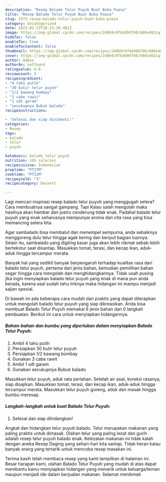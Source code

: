 ```yaml
---
description: "Resep Balado Telur Puyuh Buat Buka Puasa"
title: "Resep Balado Telur Puyuh Buat Buka Puasa"
slug: 2375-resep-balado-telur-puyuh-buat-buka-puasa
category: Uncategorized
date: 2023-02-22T18:23:20.481Z
image: https://img-global.cpcdn.com/recipes/240b9c97bdd0d798/680x482cq70/balado-telur-puyuh-foto-resep-utama.jpg
hideToc: false
enableToc: true
enableTocContent: false
thumbnail: https://img-global.cpcdn.com/recipes/240b9c97bdd0d798/680x482cq70/balado-telur-puyuh-foto-resep-utama.jpg
cover: https://img-global.cpcdn.com/recipes/240b9c97bdd0d798/680x482cq70/balado-telur-puyuh-foto-resep-utama.jpg
author: Admin
authorAv: notfound
ratingvalue: 4.8
reviewcount: 3
recipeingredient:
- "4 tahu putih"
- "30 butir telur puyuh"
- "1/2 bawang bombay"
- "3 cabe rawit"
- "1 sdt garam"
- "secukupnya Bubuk balado"
recipeinstructions:

- "Selesai dan siap dinikmati!"
categories:
- Resep
tags:
- balado
- telur
- puyuh

katakunci: balado telur puyuh 
nutrition: 165 calories
recipecuisine: Indonesian
preptime: "PT27M"
cooktime: "PT31M"
recipeyield: "3"
recipecategory: Dessert

---
```



Lagi mencari inspirasi resep balado telur puyuh yang menggugah selera? Cara membuatnya sangat gampang. Tapi Kalau salah mengolah maka hasilnya akan hambar dan justru cenderung tidak enak. Padahal balado telur puyuh yang enak seharusnya mempunyai aroma dan cita rasa yang bisa memancing selera kita.


Agar sambalado bisa membalut dan menempel sempurna, anda sebaiknya menggoreng dulu telur hingga agak kering dan keriput bagian luarnya. Selain itu, sambalado yang digiling kasar juga akan lebih nikmat sebab lebih bertekstur saat disantap. Masukkan tomat, terasi, dan kecap ikan, aduk-aduk hingga tercampur merata.

Banyak hal yang sedikit banyak berpengaruh terhadap kualitas rasa dari balado telur puyuh, pertama dari jenis bahan, kemudian pemilihan bahan segar hingga cara mengolah dan menghidangkannya. Tidak usah pusing jika ingin menyiapkan balado telur puyuh yang enak di mana pun anda berada, karena asal sudah tahu triknya maka hidangan ini mampu menjadi sajian spesial.


Di bawah ini ada beberapa cara mudah dan praktis yang dapat diterapkan untuk mengolah balado telur puyuh yang siap dikreasikan. Anda bisa membuat Balado Telur Puyuh memakai 6 jenis bahan dan 0 langkah pembuatan. Berikut ini cara untuk menyiapkan hidangannya.

<!--inarticleads1-->

##### Bahan-bahan dan bumbu yang diperlukan dalam menyiapkan Balado Telur Puyuh:

1. Ambil 4 tahu putih
1. Persiapkan 30 butir telur puyuh
1. Persiapkan 1/2 bawang bombay
1. Gunakan 3 cabe rawit
1. Ambil 1 sdt garam
1. Gunakan secukupnya Bubuk balado


Masukkan telur puyuh, aduk rata perlahan. Setelah air asat, koreksi rasanya, siap disajikan. Masukkan tomat, terasi, dan kecap ikan, aduk-aduk hingga tercampur merata. Masukkan telur puyuh goreng, aduk dan masak hingga bumbu meresap. 

<!--inarticleads2-->

##### Langkah-langkah untuk buat Balado Telur Puyuh:


1. Selesai dan siap dihidangkan!

Angkat dan hidangkan telur puyuh balado. Telur merupakan makanan yang paling praktis untuk dimasak. Olahan telur yang paling lezat dan gurih adalah resep telur puyuh balado enak. Kelezatan makanan ini tidak kalah dengan aneka Resep Daging yang sehari-hari kita santap. Tidak heran kalau banyak orang yang tertarik untuk mencoba resep masakan ini. 

Terima kasih telah membaca resep yang kami tampilkan di halaman ini. Besar harapan kami, olahan Balado Telur Puyuh yang mudah di atas dapat membantu kamu menyiapkan hidangan yang menarik untuk keluarga/teman maupun menjadi ide dalam berjualan makanan. Selamat menikmati
